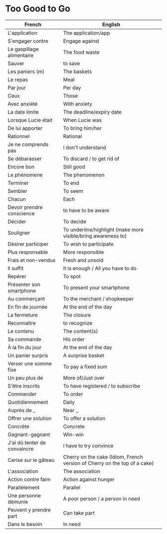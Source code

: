 # Too Good to Go

| French | English |
|-|-|
| L'appilcation | The application/app |
| S'engager contre | Engage against |
| Le gaspillage alimentaire | The food waste |
| Sauver | to save |
| Les paniers (m) | The baskets |
| Le repas | Meal |
| Par jour | Per day |
| Ceux | Those |
| Avec anxiété | With anxiety |
| La date limite | The deadline/expiry date |
| Lorsque Lucie était | When Lucie was |
| De lui apporter | To bring him/her |
| Rationnel | Rational |
| Je ne comprends pas | I don't understand |
| Se débarasser | To discard / to get rid of |
| Encore bon | Still good |
| Le phénomene | The phenomenon |
| Terminer | To end |
| Sembler | To seem |
| Chacun | Each |
| Devoir prendre conscience | to have to be aware |
| Décider | To decide |
| Souligner | To underline/highlight (make more visible/bring awareness to) |
| Désirer participer | To wish to participate |
| Plus responsable | More responsible |
| Frais et non-vendus | Fresh and unsold |
| Il suffit | It is enough / All you have to do |
| Repérer | To spot |
| Présenter son smartphone | To present your smartphone |
| Au commerçant | To the merchant / shopkeeper |
| En fin de journée | At the end of the day |
| La fermeture | The closure |
| Reconnaître | to recognize |
| Le contenu | The content(s) |
| Sa commande | His order |
| À la fin du jour | At the end of the day |
| Un panier surpris | A surprise basket |
| Verser une somme fixe | To pay a fixed sum |
| Un peu plus de | More of/Just over |
| S'être inscrits | To have registered / to subscribe |
| Commander | To order |
| Quotidiennement | Daily |
| Auprès de _ | Near _ |
| Offrer une solution | To offer a solution |
| Concrète | Concrete |
| Gagnant-gagnant | Win-win |
| J'ai dû tenter de convaincre | I have to try convince |
| Cerise sur le gâteau | Cherry on the cake (Idiom, French version of Cherry on the top of a cake) |
| L'association | The association |
| Action contre faim | Action against hunger |
| Parallèlement | Parallel |
| Une personne démunie | A poor person / a person in need |
| Peuvent y prendre part | Can take part |
| Dans le besoin | In need |
